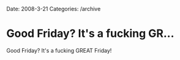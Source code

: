 Date: 2008-3-21
Categories: /archive

# Good Friday? It's a fucking GR...

Good Friday? It's a fucking GREAT Friday!
